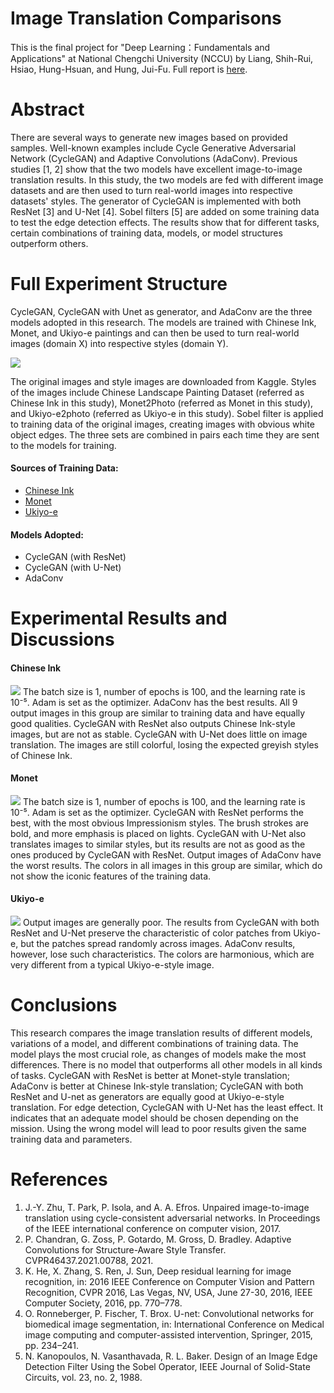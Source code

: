 # Image Translation Comparisons

This is the final project for "Deep Learning：Fundamentals and Applications" at National Chengchi University (NCCU) by Liang, Shih-Rui, Hsiao, Hung-Hsuan, and Hung, Jui-Fu. Full report is [here](https://drive.google.com/file/d/1AZO57pdeNEYIapIESyMtDnGuQD4yrzeJ/view?usp=share_link).

# Abstract

There are several ways to generate new images based on provided samples. Well-known examples include Cycle Generative Adversarial Network (CycleGAN) and Adaptive Convolutions (AdaConv). Previous studies [1, 2] show that the two models have excellent image-to-image translation results. In this study, the two models are fed with different image datasets and are then used to turn real-world images into respective datasets' styles. The generator of CycleGAN is implemented with both ResNet [3] and U-Net [4]. Sobel filters [5] are added on some training data to test the edge detection effects. The results show that for different tasks, certain combinations of training data, models, or model structures outperform others.

# Full Experiment Structure

CycleGAN, CycleGAN with Unet as generator, and AdaConv are the three models adopted in this research. The models are trained with Chinese Ink, Monet, and Ukiyo-e paintings and can then be used to turn real-world images (domain X) into respective styles (domain Y).

![](https://static.coderbridge.com/img/juifuhung/217a25f842c44155a1ec7f99b9a62c7a.png)

The original images and style images are downloaded from Kaggle. Styles of the images include Chinese Landscape Painting Dataset (referred as Chinese Ink in this study), Monet2Photo (referred as Monet in this study), and Ukiyo-e2photo (referred as Ukiyo-e in this study). Sobel filter is applied to training data of the original images, creating images with obvious white object edges. The three sets are combined in pairs each time they are sent to the models for training.

#### Sources of Training Data:

- [Chinese Ink](https://www.kaggle.com/datasets/myzhang1029/chinese-landscape-painting-dataset)
- [ Monet](https://www.kaggle.com/datasets/balraj98/monet2photo?fbclid=IwAR0QIn37ieLg9ysAR3WZ8XA0A3MsQohKH_ZSh7cSGVD5Tk-AHjN1BDBIk7I)
- [ Ukiyo-e](https://www.kaggle.com/datasets/helloeyes/ukiyoe2photo?fbclid=IwAR3cq1u5dtkj25tvEuhMqQpvt-XueSFvBFvX0LUuGIgOa5f6qQKLCxXTVVw)

#### Models Adopted:

- CycleGAN (with ResNet)
- CycleGAN (with U-Net)
- AdaConv

# Experimental Results and Discussions

#### Chinese Ink

![](https://static.coderbridge.com/img/juifuhung/76a40c6db9124e1ea44d8c5157eed513.png)
The batch size is 1, number of epochs is 100, and the learning rate is 10⁻⁵. Adam is set as the optimizer. AdaConv has the best results. All 9 output images in this group are similar to training data and have equally good qualities. CycleGAN with ResNet also outputs Chinese Ink-style images, but are not as stable. CycleGAN with U-Net does little on image translation. The images are still colorful, losing the expected greyish styles of Chinese Ink.

#### Monet

![](https://static.coderbridge.com/img/juifuhung/66f798b1e0224c3080f5541c265103ea.png)
The batch size is 1, number of epochs is 100, and the learning rate is 10⁻⁵. Adam is set as the optimizer. CycleGAN with ResNet performs the best, with the most obvious Impressionism styles. The brush strokes are bold, and more emphasis is placed on lights. CycleGAN with U-Net also translates images to similar styles, but its results are not as good as the ones produced by CycleGAN with ResNet. Output images of AdaConv have the worst results. The colors in all images in this group are similar, which do not show the iconic features of the training data.

#### Ukiyo-e

![](https://static.coderbridge.com/img/juifuhung/88960f4f057548ea8bc48f13da893589.png)
Output images are generally poor. The results from CycleGAN with both ResNet and U-Net preserve the characteristic of color patches from Ukiyo-e, but the patches spread randomly across images. AdaConv results, however, lose such characteristics. The colors are harmonious, which are very different from a typical Ukiyo-e-style image.

# Conclusions

This research compares the image translation results of different models, variations of a model, and different combinations of training data. The model plays the most crucial role, as changes of models make the most differences. There is no model that outperforms all other models in all kinds of tasks. CycleGAN with ResNet is better at Monet-style translation; AdaConv is better at Chinese Ink-style translation; CycleGAN with both ResNet and U-net as generators are equally good at Ukiyo-e-style translation. For edge detection, CycleGAN with U-Net has the least effect. It indicates that an adequate model should be chosen depending on the mission. Using the wrong model will lead to poor results given the same training data and parameters.

# References

1. J.-Y. Zhu, T. Park, P. Isola, and A. A. Efros. Unpaired image-to-image translation using cycle-consistent adversarial networks. In Proceedings of the IEEE international conference on computer vision, 2017.
1. P. Chandran, G. Zoss, P. Gotardo, M. Gross, D. Bradley. Adaptive Convolutions for Structure-Aware Style Transfer. CVPR46437.2021.00788, 2021.
1. K. He, X. Zhang, S. Ren, J. Sun, Deep residual learning for image recognition, in: 2016 IEEE Conference on Computer Vision and Pattern Recognition, CVPR 2016, Las Vegas, NV, USA, June 27-30, 2016, IEEE Computer Society, 2016, pp. 770–778.
1. O. Ronneberger, P. Fischer, T. Brox. U-net: Convolutional networks for biomedical image segmentation, in: International Conference on Medical image computing and computer-assisted intervention, Springer, 2015, pp. 234–241.
1. N. Kanopoulos, N. Vasanthavada, R. L. Baker. Design of an Image Edge Detection Filter Using the Sobel Operator, IEEE Journal of Solid-State Circuits, vol. 23, no. 2, 1988.
